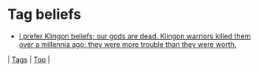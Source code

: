 <!--
title: Tag beliefs
date: 2020-06-28T15:26:58.931Z
tags:
-->
# Tag beliefs

 * [I prefer Klingon beliefs; our gods are dead. Klingon warriors killed them over a millennia ago; they were more trouble than they were worth.](167568041344.md)

| [Tags](tags.md) | [Top](index.md) |
